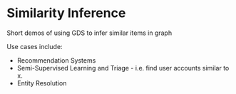# Similarity Inference
Short demos of using GDS to infer similar items in graph

Use cases include:
* Recommendation Systems
* Semi-Supervised Learning and Triage - i.e. find user accounts similar to x. 
* Entity Resolution
